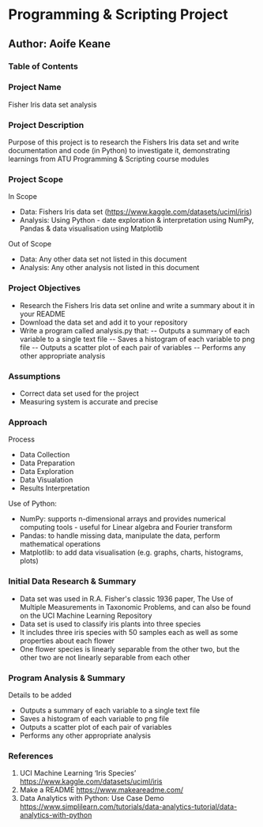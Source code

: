 # Programming & Scripting Project
## Author: Aoife Keane

### Table of Contents


### Project Name 
Fisher Iris data set analysis

### Project Description
Purpose of this project is to research the Fishers Iris data set and write documentation and code (in Python) to investigate it, demonstrating learnings from ATU Programming & Scripting course modules 

### Project Scope
In Scope
* Data: Fishers Iris data set (https://www.kaggle.com/datasets/uciml/iris) 
* Analysis: Using Python - date exploration & interpretation using NumPy, Pandas & data visualisation using Matplotlib

Out of Scope
* Data: Any other data set not listed in this document
* Analysis: Any other analysis not listed in this document


### Project Objectives
- Research the Fishers Iris data set online and write a summary about it in your README
- Download the data set and add it to your repository
- Write a program called analysis.py that:
-- Outputs a summary of each variable to a single text file 
-- Saves a histogram of each variable to png file 
-- Outputs a scatter plot of each pair of variables 
-- Performs any other appropriate analysis 

### Assumptions
* Correct data set used for the project
* Measuring system is accurate and precise

### Approach 
Process
* Data Collection 
* Data Preparation 
* Data Exploration 
* Data Visualation 
* Results Interpretation

Use of Python:
* NumPy: supports n-dimensional arrays and provides numerical computing tools - useful for Linear algebra and Fourier transform
* Pandas: to handle missing data, manipulate the data, perform mathematical operations
* Matplotlib: to add data visualisation (e.g. graphs, charts, histograms, plots)

### Initial Data Research & Summary
* Data set was used in R.A. Fisher's classic 1936 paper, The Use of Multiple Measurements in Taxonomic Problems, and can also be found on the UCI Machine Learning Repository
* Data set is used to classify iris plants into three species
* It includes three iris species with 50 samples each as well as some properties about each flower
* One flower species is linearly separable from the other two, but the other two are not linearly separable from each other

### Program Analysis & Summary
Details to be added
* Outputs a summary of each variable to a single text file
* Saves a histogram of each variable to png file 
* Outputs a scatter plot of each pair of variables 
* Performs any other appropriate analysis

### References
1. UCI Machine Learning ‘Iris Species’ https://www.kaggle.com/datasets/uciml/iris
2. Make a README https://www.makeareadme.com/ 
3. Data Analytics with Python: Use Case Demo https://www.simplilearn.com/tutorials/data-analytics-tutorial/data-analytics-with-python

